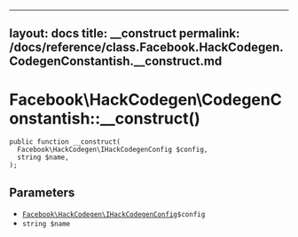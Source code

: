 
***

layout: docs
title: __construct
permalink: /docs/reference/class.Facebook.HackCodegen.CodegenConstantish.__construct.md
---







# Facebook\\HackCodegen\\CodegenConstantish::__construct()




``` Hack
public function __construct(
  Facebook\HackCodegen\IHackCodegenConfig $config,
  string $name,
);
```




## Parameters




- [` Facebook\HackCodegen\IHackCodegenConfig `](<interface.Facebook.HackCodegen.IHackCodegenConfig.md>)`` $config ``
- ` string $name `